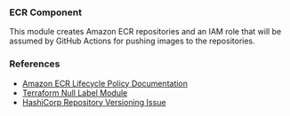 ### ECR Component

This module creates Amazon ECR repositories and an IAM role that will be assumed by GitHub Actions for pushing images to the repositories.

### References

* [Amazon ECR Lifecycle Policy Documentation](https://registry.terraform.io/providers/hashicorp/aws/latest/docs/resources/ecr_lifecycle_policy)
* [Terraform Null Label Module](https://github.com/cloudposse/terraform-null-label)
* [HashiCorp Repository Versioning Issue](https://github.com/opentofu/opentofu/issues/1189)
